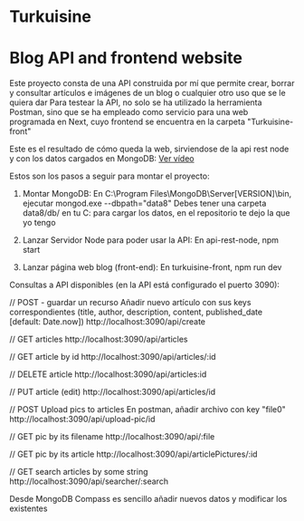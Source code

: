 # Turkuisine
# Blog API and frontend website

Este proyecto consta de una API construida por mí que permite crear, borrar y consultar artículos e imágenes de un blog o cualquier otro uso que se le quiera dar
Para testear la API, no solo se ha utilizado la herramienta Postman, sino que se ha empleado como servicio para una web programada en Next, cuyo frontend se encuentra en la carpeta "Turkuisine-front"

Este es el resultado de cómo queda la web, sirviendose de la api rest node y con los datos cargados en MongoDB: [Ver vídeo](./resultado_web.webm)

Estos son los pasos a seguir para montar el proyecto:

  1. Montar MongoDB:
  	En  C:\Program Files\MongoDB\Server\[VERSION]\bin, ejecutar mongod.exe --dbpath="data8"
    Debes tener una carpeta data8/db/ en tu C: para cargar los datos, en el repositorio te dejo la que yo tengo
    
  2. Lanzar Servidor Node para poder usar la API:
  	En api-rest-node, npm start

  4. Lanzar página web blog (front-end):
  	En turkuisine-front, npm run dev
  
  Consultas a API disponibles (en la API está configurado el puerto 3090):

// POST - guardar un recurso
Añadir nuevo artículo con sus keys correspondientes (title, author, description, content, published_date [default: Date.now])
http://localhost:3090/api/create

// GET articles
http://localhost:3090/api/articles

// GET article by id
http://localhost:3090/api/articles/:id

// DELETE article 
http://localhost:3090/api/articles:id

// PUT article (edit)
http://localhost:3090/api/articles/id

// POST Upload pics to articles
En postman, añadir archivo con key "file0"
http://localhost:3090/api/upload-pic/id

// GET pic by its filename
http://localhost:3090/api/:file

// GET pic by its article 
http://localhost:3090/api/articlePictures/:id

// GET search articles by some string
http://localhost:3090/api/searcher/:search

Desde MongoDB Compass es sencillo añadir nuevos datos y modificar los existentes


